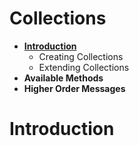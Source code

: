 # Collections

* [**Introduction**](#introduction)
    * Creating Collections
    * Extending Collections
* **Available Methods**
* **Higher Order Messages**

# <a name="introduction"></a>Introduction
